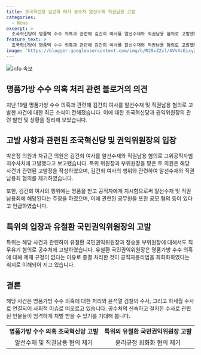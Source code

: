 ```yaml
---
title: 조국혁신당 김건희 여사 공수처 알선수재 직권남용 고발
categories:
  - News
excerpt: >
  조국혁신당이 명품백 수수 의혹과 관련해 김건희 여사를 알선수재와 직권남용 혐의로 고발했다. 특위는 김 여사와 대통령실 행정관, 국가보훈부 공무원 등을 혐의로 고발하며, 유철환 권익위원장과 정승윤 부위원장도 직무유기 혐의로 고발했다. 그들은 공수처에 대한 신속하고 철저한 수사를 요구하며, 명품백 의혹에 대한 진실규명을 강조했다.
feature_text: >
  조국혁신당이 명품백 수수 의혹과 관련해 김건희 여사를 알선수재와 직권남용 혐의로 고발했다. 특위는 김 여사와 대통령실 행정관, 국가보훈부 공무원 등을 혐의로 고발하며, 유철환 권익위원장과 정승윤 부위원장도 직무유기 혐의로 고발했다. 그들은 공수처에 대한 신속하고 철저한 수사를 요구하며, 명품백 의혹에 대한 진실규명을 강조했다.
image: 'https://blogger.googleusercontent.com/img/b/R29vZ2xl/AVvXsEixyZcFfHzMRdzZMjFBmAUKJYCLCGyLL1o632UiGVXcaFdKo_bkvkuCioo0uUKlGfBVcT3P84aROyZIXSBEx3Aw5nCQ3pTgDom1WDC4m8eifvWiAmWEEVb4x6G_l8C0QH225ldMjyaFvpxGEBGNO37VmDTDMHGhJPq73UglMfDca1-0aw/s1600/blogspot.png'
---
```


<p><img src="https://blogger.googleusercontent.com/img/b/R29vZ2xl/AVvXsEixyZcFfHzMRdzZMjFBmAUKJYCLCGyLL1o632UiGVXcaFdKo_bkvkuCioo0uUKlGfBVcT3P84aROyZIXSBEx3Aw5nCQ3pTgDom1WDC4m8eifvWiAmWEEVb4x6G_l8C0QH225ldMjyaFvpxGEBGNO37VmDTDMHGhJPq73UglMfDca1-0aw/s1600/blogspot.png" alt="info 속보" /></p>

<h2 data-ke-size="size26">명품가방 수수 의혹 처리 관련 블로거의 의견</h2>

<p data-ke-size="size16">지난 19일 명품가방 수수 의혹과 관련해 김건희 여사를 알선수재 및 직권남용 혐의로 고발한 사건에 대한 최근 소식이 전해졌습니다. 이에 대한 조국혁신당과 권익위원장의 관련 발언 및 상황을 정리해 보았습니다.</p>

<h2 data-ke-size="size26">고발 사항과 관련된 조국혁신당 및 권익위원장의 입장</h2>

<p data-ke-size="size16">박은정 의원과 차규근 의원은 김건희 여사를 알선수재와 직권남용 혐의로 고위공직자범죄수사처에 고발했다고 보고됐습니다. 특위 위원장과 부위원장을 맡은 두 의원은 해당 사건과 관련된 고발장을 작성하였으며, 김건희 여사의 행위와 관련하여 알선수재와 직권남용죄 혐의를 제기하였습니다. </p>

<p data-ke-size="size16">또한, 김건희 여사의 행위에는 명품을 받고 공직자에게 지시함으로써 알선수재 및 직권남용죄에 해당된다는 주장을 하였으며, 이에 관련된 공무원들 또한 공모 혐의 등이 있다고 언급하였습니다. </p>

<h2 data-ke-size="size26">특위의 입장과 유철환 국민권익위원장의 고발</h2>

<p data-ke-size="size16">특위는 해당 사건과 관련하여 유철환 국민권익위원장과 정승윤 부위원장에 대해서도 직무유기 혐의로 공수처에 고발하였습니다. 유철환 국민권익위원장은 명품가방 수수 의혹에 대해 제재 규정이 없다는 이유로 종결 처리한 것이 공직자윤리법을 희화화하였다는 취지로 이해되어 지고 있습니다. </p>

<h2 data-ke-size="size26">결론</h2>

<p data-ke-size="size16">해당 사건은 명품가방 수수 의혹에 대한 처리와 윤석열 검찰의 수사, 그리고 하세월 수사로 연결되어 사회적 이슈로 떠오르고 있습니다. 공수처의 신속하고 철저한 수사로 관련된 인물들이 엄격하게 처벌 받을 수 있기를 기대해 봅니다.</p>

<table>
  <thead>
    <tr></tr>
  </thead>
  <tbody>
    <tr>
      <td style="text-align: center; height: 17px;"><b>명품가방 수수 의혹 조국혁신당 고발</b></td>
      <td style="text-align: center; height: 17px;"><b>특위의 유철환 국민권익위원장 고발</b></td>
    </tr>
    <tr>
      <td style="text-align: center; height: 17px;">알선수재 및 직권남용 혐의 제기</td>
      <td style="text-align: center; height: 17px;">윤리규정 희화화 혐의 제기</td>
    </tr>
  </tbody>
</table>

<p data-ke-size="size16">&nbsp;</p>

